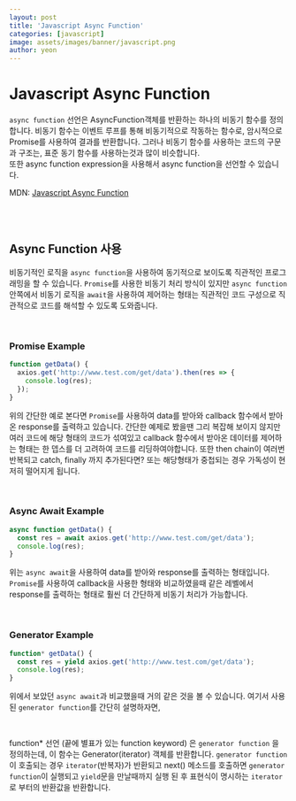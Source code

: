 ```yaml
---
layout: post
title: 'Javascript Async Function'
categories: [javascript]
image: assets/images/banner/javascript.png
author: yeon
---
```


# Javascript Async Function

`async function` 선언은 AsyncFunction객체를 반환하는 하나의 비동기 함수를 정의합니다. 비동기 함수는 이벤트 루프를 통해 비동기적으로 작동하는 함수로, 암시적으로 Promise를 사용하여 결과를 반환합니다. 그러나 비동기 함수를 사용하는 코드의 구문과 구조는, 표준 동기 함수를 사용하는것과 많이 비슷합니다. <br>
또한 async function expression을 사용해서 async function을 선언할 수 있습니다. <br>

MDN: [Javascript Async Function](https://developer.mozilla.org/ko/docs/Web/JavaScript/Reference/Statements/async_function) <br>

<br><br>

## Async Function 사용

비동기적인 로직을 `async function`을 사용하여 동기적으로 보이도록 직관적인 프로그래밍을 할 수 있습니다. `Promise`를 사용한 비동기 처리 방식이 있지만 `async function` 안쪽에서 비동기 로직을 `await`을 사용하여 제어하는 형태는 직관적인 코드 구성으로 직관적으로 코드를 해석할 수 있도록 도와줍니다. <br>

<br>

### Promise Example

```javascript
function getData() {
  axios.get('http://www.test.com/get/data').then(res => {
    console.log(res);
  });
}
```

위의 간단한 예로 본다면 `Promise`를 사용하여 data를 받아와 callback 함수에서 받아온 response를 출력하고 있습니다. 간단한 예제로 봤을땐 그리 복잡해 보이지 않지만 여러 코드에 해당 형태의 코드가 섞여있고 callback 함수에서 받아온 데이터를 제어하는 형태는 한 뎁스를 더 고려하여 코드를 리딩하여야합니다. 또한 then chain이 여러번 반복되고 catch, finally 까지 추가된다면? 또는 해당형태가 중첩되는 경우 가독성이 현저히 떨어지게 됩니다.

<br>

### Async Await Example

```javascript
async function getData() {
  const res = await axios.get('http://www.test.com/get/data');
  console.log(res);
}
```

위는 `async await`을 사용하여 data를 받아와 response를 출력하는 형태입니다. `Promise`를 사용하여 callback을 사용한 형태와 비교하였을때 같은 레벨에서 response를 출력하는 형태로 훨씬 더 간단하게 비동기 처리가 가능합니다. <br>

<br>

### Generator Example

```javascript
function* getData() {
  const res = yield axios.get('http://www.test.com/get/data');
  console.log(res);
}
```

위에서 보았던 `async await`과 비교했을때 거의 같은 것을 볼 수 있습니다. 여기서 사용된 `generator function`를 간단히 설명하자면,

<br>

function\* 선언 (끝에 별표가 있는 function keyword) 은 `generator function` 을 정의하는데, 이 함수는 Generator(iterator) 객체를 반환합니다. `generator function`이 호출되는 경우 `iterator`(반복자)가 반환되고 next() 메소드를 호출하면 `generator function`이 실행되고 `yield`문을 만날때까지 실행 된 후 표현식이 명시하는 `iterator`로 부터의 반환값을 반환합니다.

<br>

